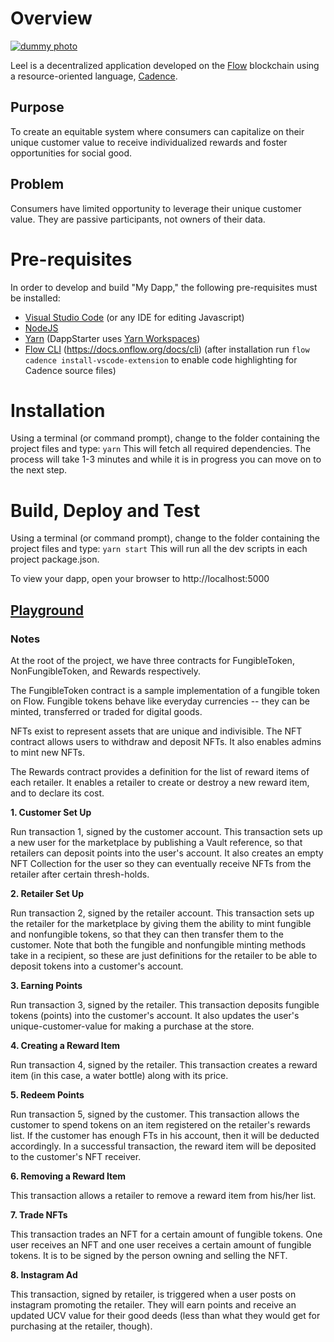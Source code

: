 # Overview

[![dummy photo](https://media.discordapp.net/attachments/749647287667523604/750071226969358356/leel_logo_together.png)](https://play.onflow.org/0d507a56-cf87-4232-a5dd-bcc585b64551)

Leel is a decentralized application developed on the [Flow](https://docs.onflow.org/docs/introduction) blockchain using a resource-oriented language, [Cadence](https://docs.onflow.org/docs/cadence).

## Purpose

To create an equitable system where consumers can capitalize on their unique customer value to receive individualized rewards and foster opportunities for social good.

## Problem

Consumers have limited opportunity to leverage their unique customer value.
They are passive participants, not owners of their data. 

# Pre-requisites

In order to develop and build "My Dapp," the following pre-requisites must be installed:

* [Visual Studio Code](https://code.visualstudio.com/download) (or any IDE for editing Javascript)
* [NodeJS](https://nodejs.org/en/download/)
* [Yarn](https://classic.yarnpkg.com/en/docs/install) (DappStarter uses [Yarn Workspaces](https://classic.yarnpkg.com/en/docs/workspaces))
* [Flow CLI](https://docs.onflow.org/docs/cli) (https://docs.onflow.org/docs/cli) (after installation run `flow cadence install-vscode-extension` to enable code highlighting for Cadence source files)

# Installation

Using a terminal (or command prompt), change to the folder containing the project files and type: `yarn` This will fetch all required dependencies. The process will take 1-3 minutes and while it is in progress you can move on to the next step.

# Build, Deploy and Test

Using a terminal (or command prompt), change to the folder containing the project files and type: `yarn start` This will run all the dev scripts in each project package.json.

To view your dapp, open your browser to http://localhost:5000

## [Playground](https://play.onflow.org/0d507a56-cf87-4232-a5dd-bcc585b64551)

### Notes

At the root of the project, we have three contracts for FungibleToken, NonFungibleToken, and Rewards respectively.

The FungibleToken contract is a sample implementation of a fungible token on Flow. Fungible tokens behave like everyday currencies -- they can be minted, transferred or traded for digital goods.

NFTs exist to represent assets that are unique and indivisible. The NFT contract allows users to withdraw and deposit NFTs. It also enables admins to mint new NFTs.

The Rewards contract provides a definition for the list of reward items of each retailer. It enables a retailer to create or destroy a new reward item, and to declare its cost.

**1. Customer Set Up**

Run transaction 1, signed by the customer account. This transaction sets up a new user for the marketplace by publishing a Vault reference, so that retailers can deposit points into the user's account. It also creates an empty NFT Collection for the
user so they can eventually receive NFTs from the retailer after certain thresh-holds. 

**2. Retailer Set Up**

Run transaction 2, signed by the retailer account. This transaction sets up the retailer for the marketplace by giving them the ability to mint fungible and nonfungible tokens, so that they can then transfer them to the customer. Note that both the fungible and nonfungible minting methods take in a recipient, so these are just definitions for the retailer to be able to deposit
tokens into a customer's account.

**3. Earning Points**

Run transaction 3, signed by the retailer. This transaction deposits fungible tokens (points) into the customer's account. It also updates the user's unique-customer-value for making a purchase at the store.

**4. Creating a Reward Item**

Run transaction 4, signed by the retailer. This transaction creates a reward item (in this case, a water bottle) along with its price.

**5. Redeem Points**

Run transaction 5, signed by the customer. This transaction allows the customer  to spend tokens on an item registered on the retailer's rewards list. If the customer has enough FTs in his account, then it will be deducted accordingly. In a successful transaction, the reward item will be deposited to the customer's NFT receiver.

**6. Removing a Reward Item**

This transaction allows a retailer to remove a reward item from his/her list.

**7. Trade NFTs**

This transaction trades an NFT for a certain amount of fungible tokens. One user receives an NFT and one user receives a certain amount of fungible tokens. It is to be signed by the person owning and selling the NFT.

**8. Instagram Ad**

This transaction, signed by retailer, is triggered when a user posts on instagram promoting the retailer. They will earn points and receive an updated UCV value for their good deeds (less than what they would get for purchasing at the retailer, though).
